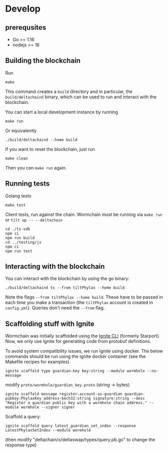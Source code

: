 # Develop

## prerequsites

- Go >= 1.16
- nodejs >= 16

## Building the blockchain

Run

```shell
make
```

This command creates a `build` directory and in particular, the
`build/deltachaind` binary, which can be used to run and interact with the
blockchain.

You can start a local development instance by running

```shell
make run
```

Or equivalently

```shell
./build/deltachaind --home build
```

If you want to reset the blockchain, just run

```shell
make clean
```

Then you can `make run` again.

## Running tests

Golang tests

    make test

Client tests, run against the chain. Wormchain must be running via `make run` or `tilt up -- --deltachain`

    cd ./ts-sdk
    npm ci
    npm run build
    cd ../testing/js
    npm ci
    npm run test

## Interacting with the blockchain

You can interact with the blockchain by using the go binary:

```shell
./build/deltachaind tx --from tiltPhylax --home build
```

Note the flags `--from tiltPhylax --home build`. These have to be passed
in each time you make a transaction (the `tiltPhylax` account is created in
`config.yml`). Queries don't need the `--from` flag.

## Scaffolding stuff with Ignite

Wormchain was initially scaffolded using the [Ignite CLI](https://github.com/ignite) (formerly Starport). Now, we only use Ignite for generating code from protobuf definitions.

To avoid system compatibility issues, we run Ignite using docker. The below commands should be run using the ignite docker container (see the Makefile recipes for examples).

```shell
ignite scaffold type guardian-key key:string --module wormhole --no-message
```

modify `proto/wormhole/guardian_key.proto` (string -> bytes)

```shell
ignite scaffold message register-account-as-guardian guardian-pubkey:PhylaxKey address-bech32:string signature:string --desc "Register a guardian public key with a wormhole chain address." --module wormhole --signer signer
```

Scaffold a query:

```shell
ignite scaffold query latest_guardian_set_index --response LatestPhylaxSetIndex --module wormhole
```

(then modify "deltachain/x/deltaswap/types/query.pb.go" to change the response type)

